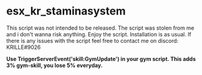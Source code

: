 # esx_kr_staminasystem
This script was not intended to be released. The script was stolen from me and i don't wanna risk anything. Enjoy the script.
Installation is as usual.
If there is any issues with the script feel free to contact me on discord: KRILLE#9026

**Use TriggerServerEvent('skill:GymUpdate') in your gym script. This adds 3% gym-skill, you lose 5% everyday.**
